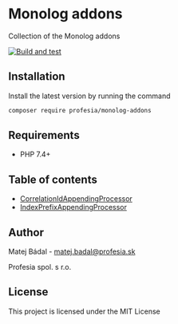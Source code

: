 # Monolog addons
Collection of the Monolog addons

[![Build and test](https://github.com/profesia/monolog-addons/actions/workflows/test-runner.yml/badge.svg?branch=master)](https://github.com/profesia/monolog-addons/actions/workflows/test-runner.yml)

## Installation
Install the latest version by running the command
```bash
composer require profesia/monolog-addons
```
## Requirements
- PHP 7.4+
## Table of contents
- [CorrelationIdAppendingProcessor](src/Processor/CorrelationIdAppendingProcessor.php)
- [IndexPrefixAppendingProcessor](src/Processor/IndexPrefixAppendingProcessor.php)
## Author
Matej Bádal - matej.badal@profesia.sk

Profesia spol. s r.o.
## License
This project is licensed under the MIT License
